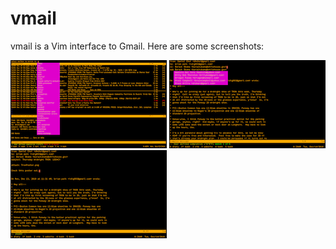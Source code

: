 # vmail

vmail is a Vim interface to Gmail. Here are some screenshots:

<a href="images-vmail/1.png" rel="lightbox[screens]"><img src="images-vmail/1-small.png" /></a>
<a href="images-vmail/autocomplete.png" rel="lightbox[screens]"><img src="images-vmail/autocomplete-small.png" /></a>
<a href="images-vmail/attach.png" rel="lightbox[screens]"><img src="images-vmail/attach-small.png" /></a>


